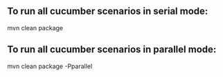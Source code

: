## To run all cucumber scenarios in serial mode:
mvn clean package

## To run all cucumber scenarios in parallel mode:
mvn clean package -Pparallel
